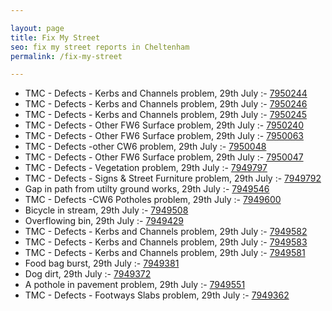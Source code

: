 ```yaml
---

layout: page
title: Fix My Street
seo: fix my street reports in Cheltenham
permalink: /fix-my-street

---
```


<!-- fix_marker starts -->

- TMC - Defects - Kerbs and Channels problem, 29th July :- [7950244](https://www.fixmystreet.com/report/7950244)
- TMC - Defects - Kerbs and Channels problem, 29th July :- [7950246](https://www.fixmystreet.com/report/7950246)
- TMC - Defects - Kerbs and Channels problem, 29th July :- [7950245](https://www.fixmystreet.com/report/7950245)
- TMC - Defects - Other FW6  Surface problem, 29th July :- [7950240](https://www.fixmystreet.com/report/7950240)
- TMC - Defects - Other FW6  Surface problem, 29th July :- [7950063](https://www.fixmystreet.com/report/7950063)
- TMC - Defects -other CW6 problem, 29th July :- [7950048](https://www.fixmystreet.com/report/7950048)
- TMC - Defects - Other FW6  Surface problem, 29th July :- [7950047](https://www.fixmystreet.com/report/7950047)
- TMC - Defects - Vegetation problem, 29th July :- [7949797](https://www.fixmystreet.com/report/7949797)
- TMC - Defects - Signs & Street Furniture problem, 29th July :- [7949792](https://www.fixmystreet.com/report/7949792)
- Gap in path from utilty ground works, 29th July :- [7949546](https://www.fixmystreet.com/report/7949546)
- TMC - Defects -CW6 Potholes  problem, 29th July :- [7949600](https://www.fixmystreet.com/report/7949600)
- Bicycle in stream, 29th July :- [7949508](https://www.fixmystreet.com/report/7949508)
- Overflowing bin, 29th July :- [7949429](https://www.fixmystreet.com/report/7949429)
- TMC - Defects - Kerbs and Channels problem, 29th July :- [7949582](https://www.fixmystreet.com/report/7949582)
- TMC - Defects - Kerbs and Channels problem, 29th July :- [7949583](https://www.fixmystreet.com/report/7949583)
- TMC - Defects - Kerbs and Channels problem, 29th July :- [7949581](https://www.fixmystreet.com/report/7949581)
- Food bag burst, 29th July :- [7949381](https://www.fixmystreet.com/report/7949381)
- Dog dirt, 29th July :- [7949372](https://www.fixmystreet.com/report/7949372)
- A pothole in pavement problem, 29th July :- [7949551](https://www.fixmystreet.com/report/7949551)
- TMC - Defects - Footways Slabs problem, 29th July :- [7949362](https://www.fixmystreet.com/report/7949362)

<!-- fix_marker ends -->